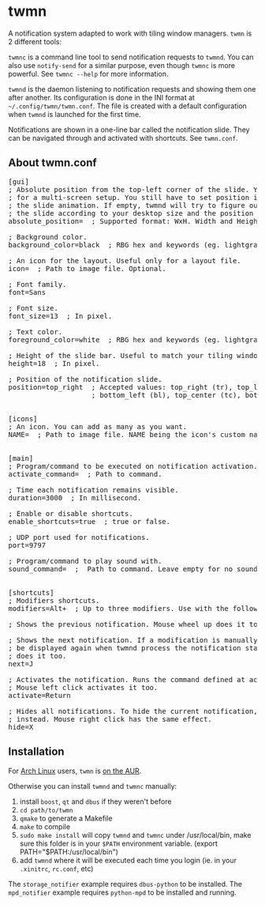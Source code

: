 twmn
====
A notification system adapted to work with tiling window managers. `twmn` is 2 different tools:

`twmnc` is a command line tool to send notification requests to `twmnd`. You can also use `notify-send` for a similar purpose, even though `twmnc` is more powerful. See `twmnc --help` for more information.

`twmnd` is the daemon listening to notification requests and showing them one after another. Its configuration is done in the INI format at `~/.config/twmn/twmn.conf`. The file is created with a default configuration when `twmnd` is launched for the first time.

Notifications are shown in a one-line bar called the notification slide. They can be navigated through and activated with shortcuts. See `twmn.conf`.


About twmn.conf
---------------
<pre>
[gui]
; Absolute position from the top-left corner of the slide. You may need it
; for a multi-screen setup. You still have to set position in order to choose
; the slide animation. If empty, twmnd will try to figure out where to display
; the slide according to your desktop size and the position value.
absolute_position=  ; Supported format: WxH. Width and Height being integers.

; Background color.
background_color=black  ; RBG hex and keywords (eg. lightgray) are supported.

; An icon for the layout. Useful only for a layout file.
icon=  ; Path to image file. Optional.

; Font family.
font=Sans

; Font size.
font_size=13  ; In pixel.

; Text color.
foreground_color=white  ; RBG hex and keywords (eg. lightgray) are supported.

; Height of the slide bar. Useful to match your tiling window manager's bar.
height=18  ; In pixel.

; Position of the notification slide.
position=top_right  ; Accepted values: top_right (tr), top_left (tl), bottom_right (br),
                    ; bottom_left (bl), top_center (tc), bottom_center (bc), center (c).


[icons]
; An icon. You can add as many as you want.
NAME=  ; Path to image file. NAME being the icon's custom name.


[main]
; Program/command to be executed on notification activation.
activate_command=  ; Path to command.

; Time each notification remains visible.
duration=3000  ; In millisecond.

; Enable or disable shortcuts.
enable_shortcuts=true  ; true or false.

; UDP port used for notifications.
port=9797

; Program/command to play sound with.
sound_command=  ;  Path to command. Leave empty for no sound.


[shortcuts]
; Modifiers shortcuts.
modifiers=Alt+  ; Up to three modifiers. Use with the following shortcuts.

; Shows the previous notification. Mouse wheel up does it too.previous=K

; Shows the next notification. If a modification is manually shown it will not
; be displayed again when twmnd process the notification stack. Mouse wheel up
; does it too.
next=J

; Activates the notification. Runs the command defined at activate_command.
; Mouse left click activates it too.
activate=Return

; Hides all notifications. To hide the current notification, use the "next" key
; instead. Mouse right click has the same effect.
hide=X
</pre>


Installation
------------

For [Arch Linux](http://www.archlinux.org/) users, `twmn` is [on the AUR](https://aur.archlinux.org/packages.php?ID=51596).

Otherwise you can install `twmnd` and `twmnc` manually:

1. install `boost`, `qt` and `dbus` if they weren't before
1. `cd path/to/twmn`
2. `qmake` to generate a Makefile
3. `make` to compile
4. `sudo make install` will copy `twmnd` and `twmnc` under /usr/local/bin, make sure this folder is in your 
`$PATH` environment variable. (export PATH="$PATH:/usr/local/bin")
5. add `twmnd` where it will be executed each time you login (ie. in your `.xinitrc`, `rc.conf`, etc)

The `storage_notifier` example requires `dbus-python` to be installed. The `mpd_notifier` example requires `python-mpd` to be installed and running.
